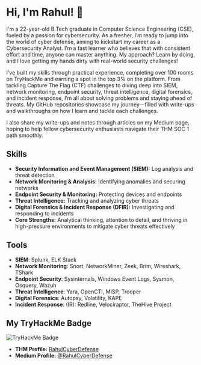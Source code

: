 # Hi, I'm Rahul! 👋

I'm a 22-year-old B.Tech graduate in Computer Science Engineering (CSE), fueled by a passion for cybersecurity. 
As a fresher, I’m ready to jump into the world of cyber defense, aiming to kickstart my career as a Cybersecurity Analyst. I’m a fast learner who believes that with consistent effort and time, anyone can master anything. My approach? Learn by doing, and I love getting my hands dirty with real-world security challenges!

I’ve built my skills through practical experience, completing over 100 rooms on TryHackMe and earning a spot in the top 3% on the platform. From tackling Capture The Flag (CTF) challenges to diving deep into SIEM, network monitoring, endpoint security, threat intelligence, digital forensics, and incident response, I’m all about solving problems and staying ahead of threats. My GitHub repositories showcase my journey—filled with write-ups and walkthroughs on how I learn and tackle each challenges.

I also share my write-ups and notes through articles on my Medium page, hoping to help fellow cybersecurity enthusiasts navigate their THM SOC 1 path smoothly. 

## Skills
- **Security Information and Event Management (SIEM):** Log analysis and threat detection <br>
- **Network Monitoring & Analysis:** Identifying anomalies and securing networks <br>
- **Endpoint Security & Monitoring:** Protecting devices and endpoints <br>
- **Threat Intelligence:** Tracking and analyzing cyber threats <br>
- **Digital Forensics & Incident Response (DFIR):** Investigating and responding to incidents <br>
- **Core Strengths:** Analytical thinking, attention to detail, and thriving in high-pressure environments to mitigate cyber threats effectively

## Tools
- **SIEM**: Splunk, ELK Stack <br>
- **Network Monitoring**: Snort, NetworkMiner, Zeek, Brim, Wireshark, TShark <br>
- **Endpoint Security**: Sysinternals, Windows Event Logs, Sysmon, Osquery, Wazuh <br>
- **Threat Intelligence**: Yara, OpenCTI, MISP, Trooper <br>
- **Digital Forensics**: Autopsy, Volatility, KAPE <br>
- **Incident Response**: (IR): Redline, Velociraptor, TheHive Project <br>

## My TryHackMe Badge
<img src="https://tryhackme-badges.s3.amazonaws.com/RahulCyberDefense.png" alt="TryHackMe Badge" />

- **THM Profile:** [RahulCyberDefense](https://tryhackme.com/p/RahulCyberDefense)
- **Medium Profile:** [@RahulCyberDefense](https://medium.com/@RahulCyberDefense)
